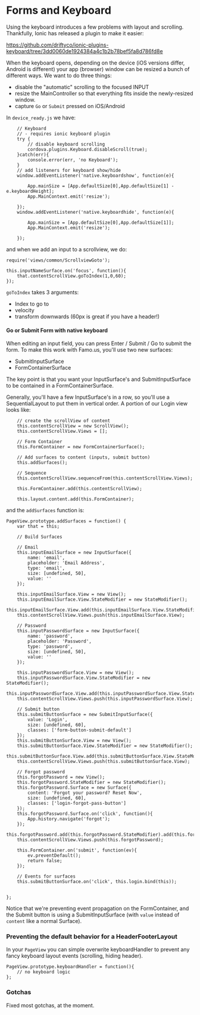 # Forms and Keyboard


Using the keyboard introduces a few problems with layout and scrolling. Thankfully, Ionic has released a plugin to make it easier:

https://github.com/driftyco/ionic-plugins-keyboard/tree/3dd0060de1924384a4c1b2b78bef5fa8d786fd8e

When the keyboard opens, depending on the device (iOS versions differ, Android is different) your app (browser) window can be resized a bunch of different ways. We want to do three things:
- disable the "automatic" scrolling to the focused INPUT
- resize the MainController so that everything fits inside the newly-resized window.
- capture `Go` or `Submit` pressed on iOS/Android

In `device_ready.js` we have:


        // Keyboard
        // - requires ionic keyboard plugin
        try {
            // disable keyboard scrolling
            cordova.plugins.Keyboard.disableScroll(true);
        }catch(err){
            console.error(err, 'no Keyboard');
        }
        // add listeners for keyboard show/hide
        window.addEventListener('native.keyboardshow', function(e){

            App.mainSize = [App.defaultSize[0],App.defaultSize[1] - e.keyboardHeight];
            App.MainContext.emit('resize');

        });
        window.addEventListener('native.keyboardhide', function(e){

            App.mainSize = [App.defaultSize[0],App.defaultSize[1]];
            App.MainContext.emit('resize');

        });

and when we add an input to a scrollview, we do:

    require('views/common/ScrollviewGoto');

    this.inputNameSurface.on('focus', function(){
        that.contentScrollView.goToIndex(1,0,60);
    });


`goToIndex` takes 3 arguments:
- Index to go to
- velocity
- transform downwards (60px is great if you have a header!)


#### Go or Submit Form with native keyboard

When editing an input field, you can press Enter / Submit / Go to submit the form. To make this work with Famo.us, you'll use two new surfaces:
- SubmitInputSurface
- FormContainerSurface

The key point is that you want your InputSurface's and SubmitInputSurface to be contained in a FormContainerSurface.

Generally, you'll have a few InputSurface's in a row, so you'll use a SequentialLayout to put them in vertical order. A portion of our Login view looks like:


        // create the scrollView of content
        this.contentScrollView = new ScrollView();
        this.contentScrollView.Views = [];

        // Form Container
        this.FormContainer = new FormContainerSurface();

        // Add surfaces to content (inputs, submit button)
        this.addSurfaces();

        // Sequence
        this.contentScrollView.sequenceFrom(this.contentScrollView.Views);

        this.FormContainer.add(this.contentScrollView);

        this.layout.content.add(this.FormContainer);


and the `addSurfaces` function is:


    PageView.prototype.addSurfaces = function() {
        var that = this;

        // Build Surfaces

        // Email
        this.inputEmailSurface = new InputSurface({
            name: 'email',
            placeholder: 'Email Address',
            type: 'email',
            size: [undefined, 50],
            value: ''
        });

        this.inputEmailSurface.View = new View();
        this.inputEmailSurface.View.StateModifier = new StateModifier();
        this.inputEmailSurface.View.add(this.inputEmailSurface.View.StateModifier).add(this.inputEmailSurface);
        this.contentScrollView.Views.push(this.inputEmailSurface.View);

        // Password
        this.inputPasswordSurface = new InputSurface({
            name: 'password',
            placeholder: 'Password',
            type: 'password',
            size: [undefined, 50],
            value: ''
        });

        this.inputPasswordSurface.View = new View();
        this.inputPasswordSurface.View.StateModifier = new StateModifier();
        this.inputPasswordSurface.View.add(this.inputPasswordSurface.View.StateModifier).add(this.inputPasswordSurface);
        this.contentScrollView.Views.push(this.inputPasswordSurface.View);

        // Submit button
        this.submitButtonSurface = new SubmitInputSurface({
            value: 'Login',
            size: [undefined, 60],
            classes: ['form-button-submit-default']
        });
        this.submitButtonSurface.View = new View();
        this.submitButtonSurface.View.StateModifier = new StateModifier();
        this.submitButtonSurface.View.add(this.submitButtonSurface.View.StateModifier).add(this.submitButtonSurface);
        this.contentScrollView.Views.push(this.submitButtonSurface.View);

        // Forgot password
        this.forgotPassword = new View();
        this.forgotPassword.StateModifier = new StateModifier();
        this.forgotPassword.Surface = new Surface({
            content: 'Forgot your password? Reset Now',
            size: [undefined, 60],
            classes: ['login-forgot-pass-button']
        });
        this.forgotPassword.Surface.on('click', function(){
            App.history.navigate('forgot');
        });
        this.forgotPassword.add(this.forgotPassword.StateModifier).add(this.forgotPassword.Surface);
        this.contentScrollView.Views.push(this.forgotPassword);

        this.FormContainer.on('submit', function(ev){
            ev.preventDefault();
            return false;
        });

        // Events for surfaces
        this.submitButtonSurface.on('click', this.login.bind(this));


    };

Notice that we're preventing event propagation on the FormContainer, and the Submit button is using a SubmitInputSurface (with `value` instead of `content` like a normal Surface).


### Preventing the default behavior for a HeaderFooterLayout 

In your `PageView` you can simple overwrite keyboardHandler to prevent any fancy keyboard layout events (scrolling, hiding header). 

    PageView.prototype.keyboardHandler = function(){
        // no keyboard logic
    };
    

### Gotchas

Fixed most gotchas, at the moment. 

